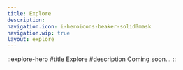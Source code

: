 ```yaml
---
title: Explore
description:
navigation.icon: i-heroicons-beaker-solid?mask
navigation.wip: true
layout: explore
---
```


::explore-hero
#title
Explore
#description
Coming soon...
::
